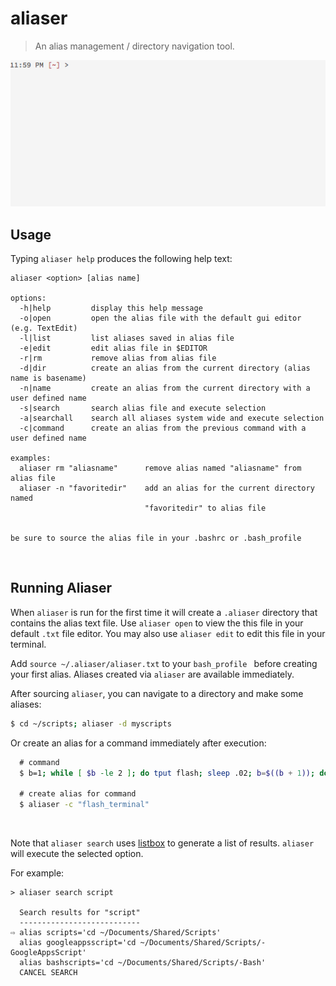 # aliaser

> An alias management / directory navigation tool.

<img src="https://raw.githubusercontent.com/unforswearing/aliaser/master/aliaser-example-new.gif">

<br>

## Usage

Typing `aliaser help` produces the following help text:

```
aliaser <option> [alias name]

options:
  -h|help         display this help message
  -o|open         open the alias file with the default gui editor (e.g. TextEdit)
  -l|list         list aliases saved in alias file
  -e|edit         edit alias file in $EDITOR
  -r|rm           remove alias from alias file
  -d|dir          create an alias from the current directory (alias name is basename)
  -n|name         create an alias from the current directory with a user defined name
  -s|search       search alias file and execute selection
  -a|searchall    search all aliases system wide and execute selection
  -c|command      create an alias from the previous command with a user defined name

examples:
  aliaser rm "aliasname"      remove alias named "aliasname" from alias file
  aliaser -n "favoritedir"    add an alias for the current directory named
                              "favoritedir" to alias file


be sure to source the alias file in your .bashrc or .bash_profile
```

<br>

## Running Aliaser

When `aliaser` is run for the first time it will create a `.aliaser` directory that contains the alias text file. Use `aliaser open` to view the this file in your default `.txt` file editor. You may also use `aliaser edit` to edit this file in your terminal.

Add `source ~/.aliaser/aliaser.txt` to your `bash_profile ` before creating your first alias. Aliases created via `aliaser` are available immediately.

After sourcing `aliaser`, you can navigate to a directory and make some aliases:

```bash
$ cd ~/scripts; aliaser -d myscripts
```

Or create an alias for a command immediately after execution:

```bash
  # command
  $ b=1; while [ $b -le 2 ]; do tput flash; sleep .02; b=$((b + 1)); done

  # create alias for command
  $ aliaser -c "flash_terminal"
```

<br>


Note that `aliaser search` uses [listbox](https://github.com/gko/listbox) to generate a list of results. `aliaser` will execute the selected option.

For example:

```
> aliaser search script

  Search results for "script"
  ---------------------------
⇨ alias scripts='cd ~/Documents/Shared/Scripts'
  alias googleappsscript='cd ~/Documents/Shared/Scripts/-GoogleAppsScript'
  alias bashscripts='cd ~/Documents/Shared/Scripts/-Bash'
  CANCEL SEARCH
```

<br>

